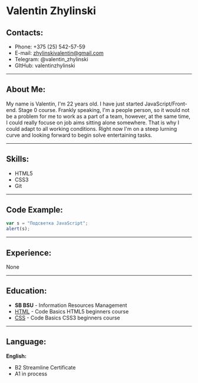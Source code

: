 # **Valentin Zhylinski**

## Contacts:

* Phone: +375 (25) 542-57-59
* E-mail: zhylinskivalentin@gmail.com
* Telegram: @valentin_zhylinski
* GItHub: valentinzhylinski
*****

## About Me:

My name is Valentin, I'm 22 years old. I have just started JavaScript/Front-end. Stage 0 course. Frankly speaking, I'm a people person, so it would not be a problem for me to work as a part of a team, however, at the same time, I could really focuse on job aims sitting alone somewhere. That is why I could adapt to all working conditions. Right now I'm on a steep lurning curve and looking forward to begin solve entertaining tasks.
*****

## Skills:
* HTML5
* CSS3
* Git
*****

## Code Example:
```javascript
var s = "Подсветка JavaScript";
alert(s);
```
*****

## Experience:

None
*****

## Education:
* **SB BSU** - Information Resources Management
* [HTML](https://ru.code-basics.com/languages/html) - Code Basics HTML5 beginners course
* [CSS](https://ru.code-basics.com/languages/css) - Code Basics CSS3 beginners course
*****

## Language:

**English:**

* B2 Streamline Certificate
* A1 in process
